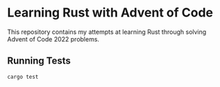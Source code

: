 # Learning Rust with Advent of Code

This repository contains my attempts at learning Rust through solving Advent of Code 2022 problems.

## Running Tests

```bash
cargo test
```